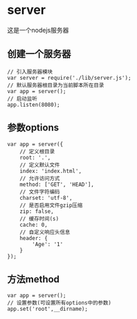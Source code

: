# server
这是一个nodejs服务器
## 创建一个服务器
	// 引入服务器模块
	var server = require('./lib/server.js');
	// 默认服务器根目录为当前脚本所在目录
	var app = server();
	// 启动监听
	app.listen(8080);
## 参数options
	var app = server({
	    // 定义根目录
	    root: '.',
	    // 定义默认文件
	    index: 'index.html',
	    // 允许访问方式
	    method: ['GET', 'HEAD'],
	    // 文件字符编码
	    charset: 'utf-8',
	    // 是否启用文件gzip压缩
	    zip: false,
	    // 缓存时间(s)
	    cache: 0,
	    // 自定义响应头信息
	    header: {
	        'Age': '1'
	    }
	});
## 方法method
	var app = server();
	// 设置参数(可设置所有options中的参数)
	app.set('root',__dirname);